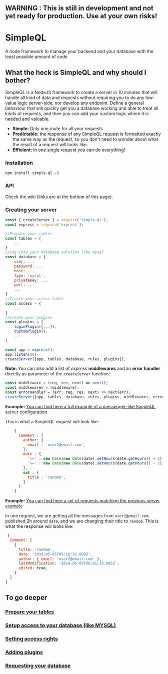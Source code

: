 ## **WARNING :** This is still in development and not yet ready for production. Use at your own risks!

# SimpleQL
A node framework to manage your backend and your database with the least possible amount of code

## What the heck is SimpleQL and why should I bother?

SimpleQL is a NodeJS framework to create a server in 10 minutes that will handle all kind of data and requests without requiring you to do any low-value logic server-side, nor develop any endpoint. Define a general behaviour that will quickly get you a database working and able to treat all kinds of requests, and then you can add your custom logic where it is needed and valuable.

 * **Simple:** Only one route for all your requests
 * **Predictable:** the response of any SimpleQL request is formatted exactly the same way as the request, so you don't need to wonder about what the result of a request will looks like.
 * **Efficient:** In one single request you can do everything!

### Installation

```
npm install simple-ql -S
```

### API

Check the wiki (links are at the bottom of this page).

### Creating your server

```javascript
const { createServer } = require('simple-ql');
const express = require('express');

//Prepare your tables
const tables = {
    ...
}
//Log into your database solution like mysql
const database = {
    user: ...
    password: ...
    host: ...
    type: 'mysql',
    privateKey: ...
    port: ...
    ...
}
//Create your access table
const access = {
    ...
}
//Create your plugins
const plugins = [
    loginPlugin({...}),
    customPlugin(),
    ...
]

const app = express();
app.listen(80);
createServer({app, tables, database, rules, plugins});
```

**Note:** You can also add a list of *express* **middlewares** and an **error handler** directly as parameter of the `createServer` function:

```javascript
const middleware = (req, res, next) => next();
const middlewares = [middleware];
const errorHandler = (err, req, res, next) => next(err);
createServer({app, tables, database, rules, plugins, middlewares, errorHandler});
```

**Example:** [You can find here a full example of a messenger-like SimpleQL server configuration](https://github.com/Sharcoux/SimpleQL/blob/master/example.js)

This is what a SimpleQL request will look like:

```javascript
    {
      Comment : {
        author: {
          email : 'user2@email.com',
        },
        date : {
          '<=' : new Date(new Date(date).setHours(date.getHours() + 2)).toISOString(),
          '>=' : new Date(new Date(date).setHours(date.getHours() - 2)).toISOString(),
        },
        set : {
          title : 'random',
        }
      }
    }
```

**Example:** [You can find here a set of requests matching the previous server example](https://github.com/Sharcoux/SimpleQL/blob/master/test.js)

In one request, we are getting all the messages from `user2@email.com` published 2h around `date`, and we are changing their title to `random`. This is what the response will looks like:

```javascript
 {
  Comment: [
    {
      title: 'random',
      date: '2019-05-05T05:10:32.000Z',
      author: { email: 'user2@email.com' },
      lastModification: '2019-05-05T06:01:33.005Z',
      edited: true,
    }
  ]
}
```

## To go deeper

### [Prepare your tables](https://github.com/Sharcoux/SimpleQL/wiki/tables-configuration)
### [Setup access to your database (like MYSQL)](https://github.com/Sharcoux/SimpleQL/wiki/access-to-database)
### [Setting access rights](https://github.com/Sharcoux/SimpleQL/wiki/setting-access-rights)
### [Adding plugins](https://github.com/Sharcoux/SimpleQL/wiki/adding-plugins)
### [Requesting your database](https://github.com/Sharcoux/SimpleQL/wiki/simpleql-requests)

